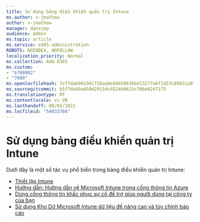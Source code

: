 ```yaml
---
title: Sử dụng bảng điều khiển quản trị Intune
ms.author: v-jmathew
author: v-jmathew
manager: dansimp
audience: Admin
ms.topic: article
ms.service: o365-administration
ROBOTS: NOINDEX, NOFOLLOW
localization_priority: Normal
ms.collection: Adm_O365
ms.custom:
- "6700002"
- "7680"
ms.openlocfilehash: 7cffda69019dc720ae8e49b59636bd13277abf1d57c89831a077f4d66b4586a3
ms.sourcegitcommit: b5f7da89a650d2915dc652449623c78be6247175
ms.translationtype: MT
ms.contentlocale: vi-VN
ms.lasthandoff: 08/05/2021
ms.locfileid: "54033768"
---
```

# <a name="using-intune-admin-console"></a>Sử dụng bảng điều khiển quản trị Intune

Dưới đây là một số tác vụ phổ biến trong bảng điều khiển quản trị Intune:

- [Thiết lập Intune](https://docs.microsoft.com/mem/intune/fundamentals/setup-steps)
- [Hướng dẫn: Hướng dẫn về Microsoft Intune trong cổng thông tin Azure](https://docs.microsoft.com/mem/intune/fundamentals/tutorial-walkthrough-intune-portal)
- [Dùng cổng thông tin khắc phục sự cố để trợ giúp người dùng tại công ty của bạn](https://docs.microsoft.com/mem/intune/fundamentals/help-desk-operators)
- [Sử dụng Kho Dữ Microsoft Intune dữ liệu để nâng cao và tùy chỉnh báo cáo](https://docs.microsoft.com/mem/intune/developer/reports-nav-create-intune-reports)
